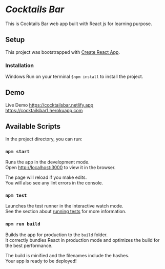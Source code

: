 # *Cocktails Bar*

This is Cocktails Bar web app built with React js for learning purpose.

## Setup
This project was bootstrapped with [Create React App](https://github.com/facebook/create-react-app).

### Installation
Windows
Run on your terminal `$npm install` to install the project.

## Demo

Live Demo 
https://cocktailsbar.netlify.app
https://cocktailsbar1.herokuapp.com

## Available Scripts

In the project directory, you can run:

### `npm start`

Runs the app in the development mode.\
Open [http://localhost:3000](http://localhost:3000) to view it in the browser.

The page will reload if you make edits.\
You will also see any lint errors in the console.

### `npm test`

Launches the test runner in the interactive watch mode.\
See the section about [running tests](https://facebook.github.io/create-react-app/docs/running-tests) for more information.

### `npm run build`

Builds the app for production to the `build` folder.\
It correctly bundles React in production mode and optimizes the build for the best performance.

The build is minified and the filenames include the hashes.\
Your app is ready to be deployed!

